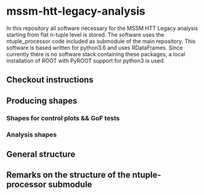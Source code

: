 # mssm-htt-legacy-analysis
In this repository all software necessary for the MSSM HTT Legacy analysis starting from flat n-tuple level is stored.
The software uses the ntuple_processor code included as submodule of the main repository.
This software is based written for python3.6 and uses RDataFrames.
Since currently there is no software stack containing these packages, a local installation of ROOT with PyROOT support for python3 is used.

## Checkout instructions

## Producing shapes
### Shapes for control plots && GoF tests

### Analysis shapes

## General structure

## Remarks on the structure of the ntuple-processor submodule

